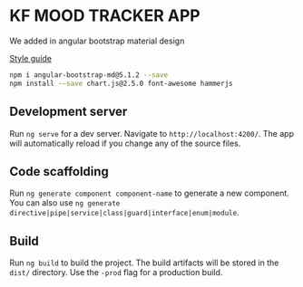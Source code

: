 # KF MOOD TRACKER APP 

We added in angular bootstrap material design  

[Style guide](https://github.com/mdbootstrap/Angular-Bootstrap-with-Material-Design/tree/master/src)

```sh
npm i angular-bootstrap-md@5.1.2 --save     
npm install -–save chart.js@2.5.0 font-awesome hammerjs
```
## Development server

Run `ng serve` for a dev server. Navigate to `http://localhost:4200/`. The app will automatically reload if you change any of the source files.

## Code scaffolding

Run `ng generate component component-name` to generate a new component. You can also use `ng generate directive|pipe|service|class|guard|interface|enum|module`.

## Build

Run `ng build` to build the project. The build artifacts will be stored in the `dist/` directory. Use the `-prod` flag for a production build.
